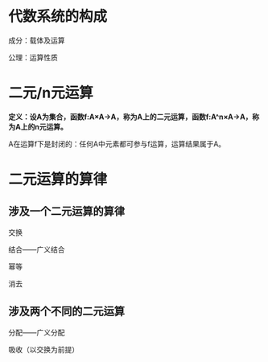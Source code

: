 # 代数系统的构成

成分：载体及运算

公理：运算性质

# 二元/n元运算

**定义：设A为集合，函数f:A×A->A，称为A上的二元运算，函数f:A^n×A->A，称为A上的n元运算。**

A在运算f下是封闭的：任何A中元素都可参与f运算，运算结果属于A。

# 二元运算的算律

## 涉及一个二元运算的算律

交换

结合——广义结合

幂等

消去

## 涉及两个不同的二元运算

分配——广义分配

吸收（以交换为前提）

